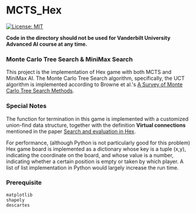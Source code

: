# MCTS_Hex
[![License: MIT](https://img.shields.io/badge/License-MIT-yellow.svg)](https://opensource.org/licenses/MIT)

**__Code in the directory should not be used for Vanderbilt University Advanced AI course at any time.__**

### Monte Carlo Tree Search & MiniMax Search

This project is the implementation of Hex game with both MCTS and MiniMax AI. The Monte Carlo Tree Search algorithm, specifically, the UCT algorithm is implemented according to Browne et al.'s [A Survey of Monte Carlo Tree Search Methods](http://www.incompleteideas.net/609%20dropbox/other%20readings%20and%20resources/MCTS-survey.pdf).

### Special Notes

The function for termination in this game is implemented with a customized union-find data structure, together with the definition **Virtual connections** mentioned in the paper [Search and evaluation in Hex](http://www.cs.cornell.edu/~adith/docs/y_hex.pdf).

For performance, (although Python is not particularly good for this problem) Hex game board is implemented as a dictionary whose key is a tuple (x,y), indicating the coordinate on the board, and whose value is a number, indicating whether a certain position is empty or taken by which player. A list of list implementation in Python would largely increase the run time.

### Prerequisite

```
matplotlib
shapely
descartes
```
